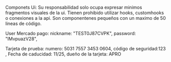 Componets Ui:
Su responsabilidad solo ocupa expresar minimos fragmentos visuales de la ui.
Tienen prohibido utilizar hooks, customhooks o conexiones a la api.
Son componentenes pequeños con un maximo de 50 lineas de código.

User Mercado pago:
nickname: "TEST0J87CVPK",
password: "lMvpuazV28",

Tarjeta de prueba:
numero: 5031 7557 3453 0604,
código de seguridad:123 ,
Fecha de caducidad: 11/25,
dueño de la tarjeta: APRO
